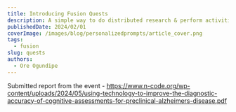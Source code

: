 ```yaml
---
title: Introducing Fusion Quests
description: A simple way to do distributed research & perform activities in groups with privacy in mind.
publishedDate: 2024/02/01
coverImage: /images/blog/personalizedprompts/article_cover.png
tags:
  - fusion
slug: quests
authors:
  - Ore Ogundipe
---
```


Submitted report from the event - https://www.n-code.org/wp-content/uploads/2024/05/using-technology-to-improve-the-diagnostic-accuracy-of-cognitive-assessments-for-preclinical-alzheimers-disease.pdf
